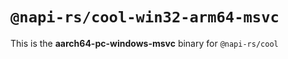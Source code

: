 # `@napi-rs/cool-win32-arm64-msvc`

This is the **aarch64-pc-windows-msvc** binary for `@napi-rs/cool`
